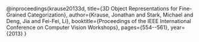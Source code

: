 @inproceedings{krause20133d,
  title={3D Object Representations for Fine-Grained Categorization},
  author={Krause, Jonathan and Stark, Michael and Deng, Jia and Fei-Fei, Li},
  booktitle={Proceedings of the IEEE International Conference on Computer Vision Workshops},
  pages={554--561},
  year={2013}
}
